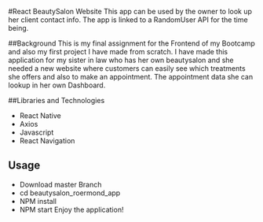 #React BeautySalon Website
This app can be used by the owner to look up her client contact info.
The app is linked to a RandomUser API for the time being.

##Background
This is my final assignment for the Frontend of my Bootcamp and also my first project I have made from scratch.
I have made this application for my sister in law who has her own beautysalon and she needed a new website where
customers can easily see which treatments she offers and also to make an appointment. The appointment data she can lookup
in her own Dashboard.

##Libraries and Technologies
- React Native
- Axios
- Javascript
- React Navigation

## Usage
- Download master Branch
- cd beautysalon_roermond_app
- NPM install
- NPM start
  Enjoy the application!